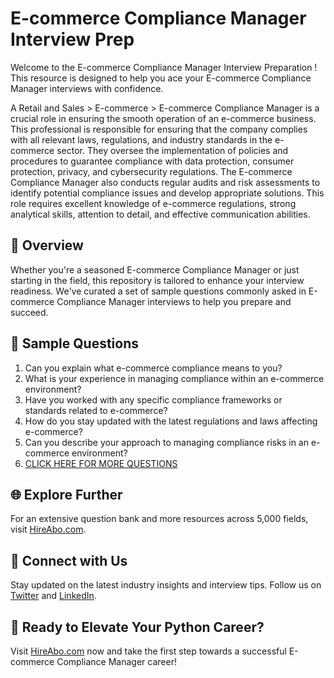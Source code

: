 # E-commerce Compliance Manager Interview Prep

Welcome to the E-commerce Compliance Manager Interview Preparation ! This resource is designed to help you ace your E-commerce Compliance Manager interviews with confidence.

A Retail and Sales > E-commerce > E-commerce Compliance Manager is a crucial role in ensuring the smooth operation of an e-commerce business. This professional is responsible for ensuring that the company complies with all relevant laws, regulations, and industry standards in the e-commerce sector. They oversee the implementation of policies and procedures to guarantee compliance with data protection, consumer protection, privacy, and cybersecurity regulations. The E-commerce Compliance Manager also conducts regular audits and risk assessments to identify potential compliance issues and develop appropriate solutions. This role requires excellent knowledge of e-commerce regulations, strong analytical skills, attention to detail, and effective communication abilities.

## 🚀 Overview

Whether you're a seasoned E-commerce Compliance Manager or just starting in the field, this repository is tailored to enhance your interview readiness. We've curated a set of sample questions commonly asked in E-commerce Compliance Manager interviews to help you prepare and succeed.

## 📝 Sample Questions

1. Can you explain what e-commerce compliance means to you?
2. What is your experience in managing compliance within an e-commerce environment?
3. Have you worked with any specific compliance frameworks or standards related to e-commerce?
4. How do you stay updated with the latest regulations and laws affecting e-commerce?
5. Can you describe your approach to managing compliance risks in an e-commerce environment?
6. [CLICK HERE FOR MORE QUESTIONS](https://hireabo.com/job/22_2_18/Ecommerce%20Compliance%20Manager)

## 🌐 Explore Further

For an extensive question bank and more resources across 5,000 fields, visit [HireAbo.com](https://www.hireabo.com).

## 📱 Connect with Us

Stay updated on the latest industry insights and interview tips. Follow us on [Twitter](https://twitter.com/hireabo) and [LinkedIn](https://www.linkedin.com/in/hire-abo-3609972a8/).

## 🚀 Ready to Elevate Your Python Career?

Visit [HireAbo.com](https://www.hireabo.com) now and take the first step towards a successful E-commerce Compliance Manager career!